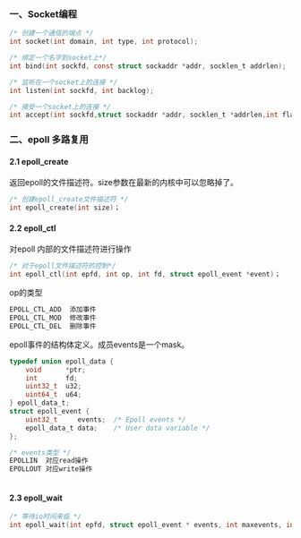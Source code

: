 ### 一、Socket编程

```c
/* 创建一个通信的端点 */
int socket(int domain, int type, int protocol);

/* 绑定一个名字到socket上*/
int bind(int sockfd, const struct sockaddr *addr, socklen_t addrlen);

/* 监听在一个socket上的连接 */
int listen(int sockfd, int backlog);

/* 接受一个socket上的连接 */
int accept(int sockfd,struct sockaddr *addr, socklen_t *addrlen,int flags);
```

### 二、epoll 多路复用

#### 2.1  epoll_create

返回epoll的文件描述符。size参数在最新的内核中可以忽略掉了。

```c
/* 创建epoll_create文件描述符 */
int epoll_create(int size)；
```

#### 2.2 epoll_ctl

对epoll 内部的文件描述符进行操作

```c
/* 对于epoll文件描述符的控制*/
int epoll_ctl(int epfd, int op, int fd, struct epoll_event *event)；
```

op的类型

```c
EPOLL_CTL_ADD  添加事件
EPOLL_CTL_MOD  修改事件
EPOLL_CTL_DEL  删除事件
```

epoll事件的结构体定义。成员events是一个mask。

```c
typedef union epoll_data {
    void      *ptr;
    int       fd;
    uint32_t  u32;
    uint64_t  u64;
} epoll_data_t;
struct epoll_event {
    uint32_t     events;  /* Epoll events */
    epoll_data_t data;    /* User data variable */
};

/* events类型 */
EPOLLIN  对应read操作
EPOLLOUT 对应write操作
    
```

#### 2.3 epoll_wait 

```c
/* 等待io时间来临 */
int epoll_wait(int epfd, struct epoll_event * events, int maxevents, int timeout);
```

